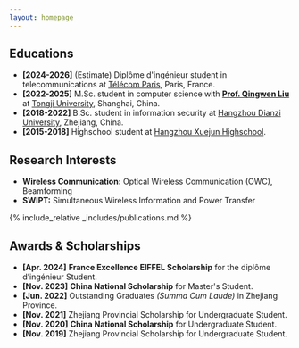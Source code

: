 ```yaml
---
layout: homepage
---
```


## Educations
- **[2024-2026]** (Estimate) Diplôme d'ingénieur student in telecommunications at [Télécom Paris](https://www.telecom-paris.fr/en/home), Paris, France.
- **[2022-2025]** M.Sc. student in computer science with [**Prof. Qingwen Liu**](https://lmqclare.github.io/Winglab/Publications.html) at [Tongji University](https://www.tongji.edu.cn/), Shanghai, China.
- **[2018-2022]** B.Sc. student in information security at [Hangzhou Dianzi University](https://www.hdu.edu.cn/main.htm), Zhejiang, China.
- **[2015-2018]** Highschool student at [Hangzhou Xuejun Highschool](http://www.hzxjhs.com/home.htm).

## Research Interests

- **Wireless Communication:** Optical Wireless Communication (OWC), Beamforming
- **SWIPT:** Simultaneous Wireless Information and Power Transfer

{% include_relative _includes/publications.md %}

## Awards & Scholarships
- **[Apr. 2024]** **France Excellence EIFFEL Scholarship** for the diplôme d’ingénieur Student.
- **[Nov. 2023]** **China National Scholarship** for Master's Student.
- **[Jun. 2022]** Outstanding Graduates *(Summa Cum Laude)* in Zhejiang Province.
- **[Nov. 2021]** Zhejiang Provincial Scholarship for Undergraduate Student.
- **[Nov. 2020]** **China National Scholarship** for Undergraduate Student.
- **[Nov. 2019]** Zhejiang Provincial Scholarship for Undergraduate Student.



